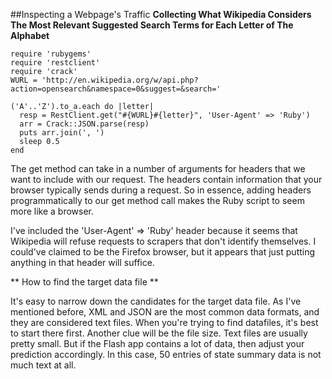 ##Inspecting a Webpage's Traffic
**Collecting What Wikipedia Considers The Most Relevant Suggested Search Terms for Each Letter of The Alphabet**

```
require 'rubygems'
require 'restclient'
require 'crack'
WURL = 'http://en.wikipedia.org/w/api.php?action=opensearch&namespace=0&suggest=&search='

('A'..'Z').to_a.each do |letter|
  resp = RestClient.get("#{WURL}#{letter}", 'User-Agent' => 'Ruby')
  arr = Crack::JSON.parse(resp)
  puts arr.join(', ')
  sleep 0.5
end
```

The get method can take in a number of arguments for headers that we want to include with our request. The headers contain information that your browser typically sends during a request. So in essence, adding headers programmatically to our get method call makes the Ruby script to seem more like a browser.

I've included the 'User-Agent' => 'Ruby' header because it seems that Wikipedia will refuse requests to scrapers that don't identify themselves. I could've claimed to be the Firefox browser, but it appears that just putting anything in that header will suffice.

** How to find the target data file **

It's easy to narrow down the candidates for the target data file. As I've mentioned before, XML and JSON are the most common data formats, and they are considered text files. When you're trying to find datafiles, it's best to start there first. Another clue will be the file size. Text files are usually pretty small. But if the Flash app contains a lot of data, then adjust your prediction accordingly. In this case, 50 entries of state summary data is not much text at all.

